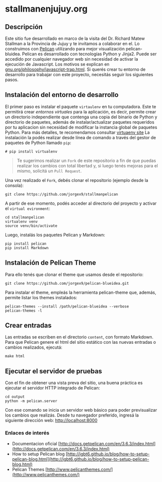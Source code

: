 # stallmanenjujuy.org

## Descripción

Este sitio fue desarrollado en marco de la visita del Dr. Richard Matew Stallman a la Provincia de Jujuy y te invitamos a colaborar en el. Lo construimos con [Pelican](http://blog.pelican.com) utilizando para mejor visualización pelican-bluidea. Pelican es desarrollado con tecnologías Python y Jinja2. Puede ser accedido por cualquier navegador web sin necesidad de activar la ejecución de Javascript. Los motivos se explican en [gnu.org/philosophy/javascript-trap.html](http://gnu.org/philosophy/javascript-trap.html).
Si querés crear tu entorno de desarrollo para trabajar con este proyecto, necesitás seguir los siguientes pasos.

## Instalación del entorno de desarrollo

El primer paso es instalar el paquete `virtaulenv` en tu computadora. Este te permitirá crear *entornos virtuales* para la aplicación, es decir, permite crear un directorio independiente que contenga una copia del binario de Python y directorio de paquetes, además de instalar/actualizar paquetes requeridos por tu aplicacion sin necesidad de modificar la instancia global de paquetes Python. Para más detalles, te recomendamos consultar [virtuaenv site](https://virtualenv.pypa.io/en/stable/)
La instalación la podés realizar desde línea de comando a través del gestor de paquetes de Python llamado `pip`:
```
# pip install virtualenv
```
> Te sugerimos realizar un `Fork` de este repositorio a fin de que puedas realizar los cambios con total libertad y, si luego tenés mejoras para el mismo, solicitá un `Pull Request`.

Una vez realizado el `Fork`, debés clonar el repositorio (ejemplo desde la consola):
```
git clone https://github.com/jorgex9/stallmanpelican
```
A partir de ese momento, podés acceder al directorio del proyecto y activar el `virtual evironment`:
```
cd stallmanpelican
virtualenv venv
source venv/bin/activate
```
Luego, instalás los paquetes Pelican y Markdown:
```
pip install pelican
pip install Markdown
```
## Instalación de Pelican Theme
Para ello tenés que clonar el theme que usamos desde el repositorio:
```
git clone https://github.com/jorgex9/pelican-blueidea.git
```
Para instalar el theme, empleás la herramienta pelican-theme que, además, permite listar los themes instalados:
```
pelican-themes --install /path/pelican-blueidea --verbose
pelican-themes -l
```
## Crear entradas
Las entradas se escriben en el directorio  `content`, con formato Markdown.
Para que Pelican genere el html del sitio estático con las nuevas entradas o cambios realizados, ejecutá:

```
make html
```
## Ejecutar el servidor de pruebas
Con el fin de obtener una vista preva del sitio, una buena práctica es ejecutar el servidor HTTP integrado de Pelican:

```
cd output
python -m pelican.server
```
Con ese comando se inicia un servidor web básico para poder previsualizar los cambios que realizás. Desde tu navegador preferido, ingresá la siguiente dirección web:
[http://localhost:8000](http://localhost:8000)


### Enlaces de interés
- Documentacion oficial [http://docs.getpelican.com/en/3.6.3/index.html](http://docs.getpelican.com/en/3.6.3/index.html)
- How to setup Pelican blog  [http://igbt6.github.io/blog/how-to-setup-pelican-blog.html](http://igbt6.github.io/blog/how-to-setup-pelican-blog.html)
- Pelican Themes [http://www.pelicanthemes.com/](http://www.pelicanthemes.com/)